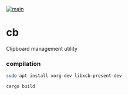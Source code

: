 [![main](https://github.com/ebcrowder/cb/actions/workflows/main.yml/badge.svg)](https://github.com/ebcrowder/cb/actions/workflows/main.yml)

# cb
Clipboard management utility

### compilation
```bash 
sudo apt install xorg-dev libxcb-present-dev
```
```bash
cargo build
```